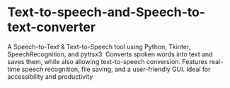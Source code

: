 # Text-to-speech-and-Speech-to-text-converter
A Speech-to-Text &amp; Text-to-Speech tool using Python, Tkinter, SpeechRecognition, and pyttsx3. Converts spoken words into text and saves them, while also allowing text-to-speech conversion. Features real-time speech recognition, file saving, and a user-friendly GUI. Ideal for accessibility and productivity
